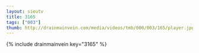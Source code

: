 ```yaml
--- 
layout: sieutv
title: 3165
tags: ["003"]
thumb: http://drainmainvein.com/media/videos/tmb/000/003/165/player.jpg
---
```

{% include drainmainvein key="3165" %} 
